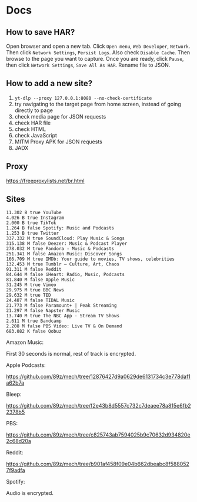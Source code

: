 # Docs

## How to save HAR?

Open browser and open a new tab. Click `Open menu`, `Web Developer`, `Network`.
Then click `Network Settings`, `Persist Logs`. Also check `Disable Cache`. Then
browse to the page you want to capture. Once you are ready, click `Pause`, then
click `Network Settings`, `Save All As HAR`. Rename file to JSON.

## How to add a new site?

1. `yt-dlp --proxy 127.0.0.1:8080 --no-check-certificate`
2. try navigating to the target page from home screen, instead of going directly
   to page
3. check media page for JSON requests
4. check HAR file
5. check HTML
6. check JavaScript
7. MITM Proxy APK for JSON requests
8. JADX

## Proxy

https://freeproxylists.net/br.html

## Sites

~~~
11.302 B true YouTube
4.026 B true Instagram
2.000 B true TikTok
1.264 B false Spotify: Music and Podcasts
1.253 B true Twitter
337.332 M true SoundCloud: Play Music & Songs
315.138 M false Deezer: Music & Podcast Player
278.032 M true Pandora - Music & Podcasts
251.341 M false Amazon Music: Discover Songs
166.709 M true IMDb: Your guide to movies, TV shows, celebrities
132.453 M true Tumblr – Culture, Art, Chaos
91.311 M false Reddit
84.644 M false iHeart: Radio, Music, Podcasts
81.840 M false Apple Music
31.245 M true Vimeo
29.975 M true BBC News
29.632 M true TED
24.487 M false TIDAL Music
21.773 M false Paramount+ | Peak Streaming
21.297 M false Napster Music
13.740 M true The NBC App - Stream TV Shows
2.611 M true Bandcamp
2.208 M false PBS Video: Live TV & On Demand
683.082 K false Qobuz
~~~

Amazon Music:

First 30 seconds is normal, rest of track is encrypted.

Apple Podcasts:

https://github.com/89z/mech/tree/12876427d9a0629de6131734c3e778daf1a62b7a

Bleep:

https://github.com/89z/mech/tree/f2e43b8d5557c732c7deaee78a815e6fb22378b5

PBS:

https://github.com/89z/mech/tree/c825743ab7594025b9c70632d934820e2c68d20a

Reddit:

https://github.com/89z/mech/tree/b901af458f09e04b662dbeabc8f5880527f9adfa

Spotify:

Audio is encrypted.
